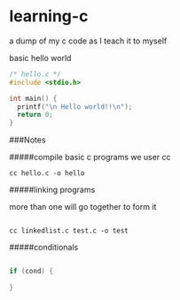 learning-c
==========

a dump of my c code as I teach it to myself

basic hello world

```c
/* hello.c */
#include <stdio.h>

int main() {
  printf("\n Hello world!!\n");
  return 0;
}

```


###Notes

#####compile basic c programs we user cc

```
cc hello.c -o hello

```

#####linking programs

more than one will go together to form it

```

cc linkedlist.c test.c -o test

```

#####conditionals

```c

if (cond) {
  
}
```









